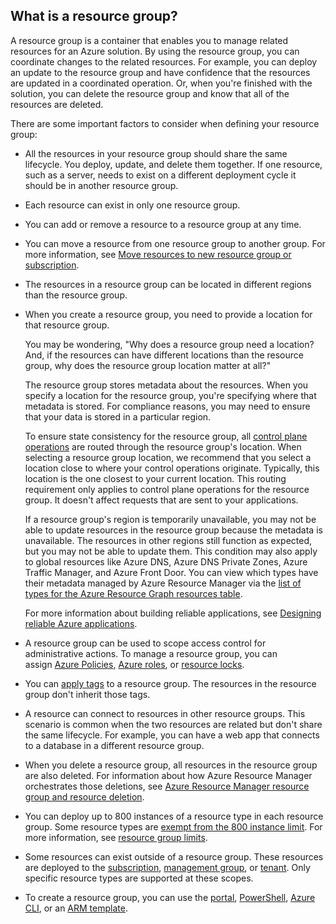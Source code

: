 ## What is a resource group?

A resource group is a container that enables you to manage related resources for an Azure solution. By using the resource group, you can coordinate changes to the related resources. For example, you can deploy an update to the resource group and have confidence that the resources are updated in a coordinated operation. Or, when you're finished with the solution, you can delete the resource group and know that all of the resources are deleted.

There are some important factors to consider when defining your resource group:

- All the resources in your resource group should share the same lifecycle. You deploy, update, and delete them together. If one resource, such as a server, needs to exist on a different deployment cycle it should be in another resource group.
    
- Each resource can exist in only one resource group.
    
- You can add or remove a resource to a resource group at any time.
    
- You can move a resource from one resource group to another group. For more information, see [Move resources to new resource group or subscription](https://learn.microsoft.com/en-us/azure/azure-resource-manager/management/move-resource-group-and-subscription).
    
- The resources in a resource group can be located in different regions than the resource group.
    
- When you create a resource group, you need to provide a location for that resource group.
    
    You may be wondering, "Why does a resource group need a location? And, if the resources can have different locations than the resource group, why does the resource group location matter at all?"
    
    The resource group stores metadata about the resources. When you specify a location for the resource group, you're specifying where that metadata is stored. For compliance reasons, you may need to ensure that your data is stored in a particular region.
    
    To ensure state consistency for the resource group, all [control plane operations](https://learn.microsoft.com/en-us/azure/azure-resource-manager/management/control-plane-and-data-plane) are routed through the resource group's location. When selecting a resource group location, we recommend that you select a location close to where your control operations originate. Typically, this location is the one closest to your current location. This routing requirement only applies to control plane operations for the resource group. It doesn't affect requests that are sent to your applications.
    
    If a resource group's region is temporarily unavailable, you may not be able to update resources in the resource group because the metadata is unavailable. The resources in other regions still function as expected, but you may not be able to update them. This condition may also apply to global resources like Azure DNS, Azure DNS Private Zones, Azure Traffic Manager, and Azure Front Door. You can view which types have their metadata managed by Azure Resource Manager via the [list of types for the Azure Resource Graph resources table](https://learn.microsoft.com/en-us/azure/governance/resource-graph/reference/supported-tables-resources#resources).
    
    For more information about building reliable applications, see [Designing reliable Azure applications](https://learn.microsoft.com/en-us/azure/architecture/checklist/resiliency-per-service).
    
- A resource group can be used to scope access control for administrative actions. To manage a resource group, you can assign [Azure Policies](https://learn.microsoft.com/en-us/azure/governance/policy/overview), [Azure roles](https://learn.microsoft.com/en-us/azure/role-based-access-control/role-assignments-portal), or [resource locks](https://learn.microsoft.com/en-us/azure/azure-resource-manager/management/lock-resources).
    
- You can [apply tags](https://learn.microsoft.com/en-us/azure/azure-resource-manager/management/tag-resources) to a resource group. The resources in the resource group don't inherit those tags.
    
- A resource can connect to resources in other resource groups. This scenario is common when the two resources are related but don't share the same lifecycle. For example, you can have a web app that connects to a database in a different resource group.
    
- When you delete a resource group, all resources in the resource group are also deleted. For information about how Azure Resource Manager orchestrates those deletions, see [Azure Resource Manager resource group and resource deletion](https://learn.microsoft.com/en-us/azure/azure-resource-manager/management/delete-resource-group).
    
- You can deploy up to 800 instances of a resource type in each resource group. Some resource types are [exempt from the 800 instance limit](https://learn.microsoft.com/en-us/azure/azure-resource-manager/management/resources-without-resource-group-limit). For more information, see [resource group limits](https://learn.microsoft.com/en-us/azure/azure-resource-manager/management/azure-subscription-service-limits#resource-group-limits).
    
- Some resources can exist outside of a resource group. These resources are deployed to the [subscription](https://learn.microsoft.com/en-us/azure/azure-resource-manager/templates/deploy-to-subscription), [management group](https://learn.microsoft.com/en-us/azure/azure-resource-manager/templates/deploy-to-management-group), or [tenant](https://learn.microsoft.com/en-us/azure/azure-resource-manager/templates/deploy-to-tenant). Only specific resource types are supported at these scopes.
    
- To create a resource group, you can use the [portal](https://learn.microsoft.com/en-us/azure/azure-resource-manager/management/manage-resource-groups-portal#create-resource-groups), [PowerShell](https://learn.microsoft.com/en-us/azure/azure-resource-manager/management/manage-resource-groups-powershell#create-resource-groups), [Azure CLI](https://learn.microsoft.com/en-us/azure/azure-resource-manager/management/manage-resource-groups-cli#create-resource-groups), or an [ARM template](https://learn.microsoft.com/en-us/azure/azure-resource-manager/templates/deploy-to-subscription#resource-groups).